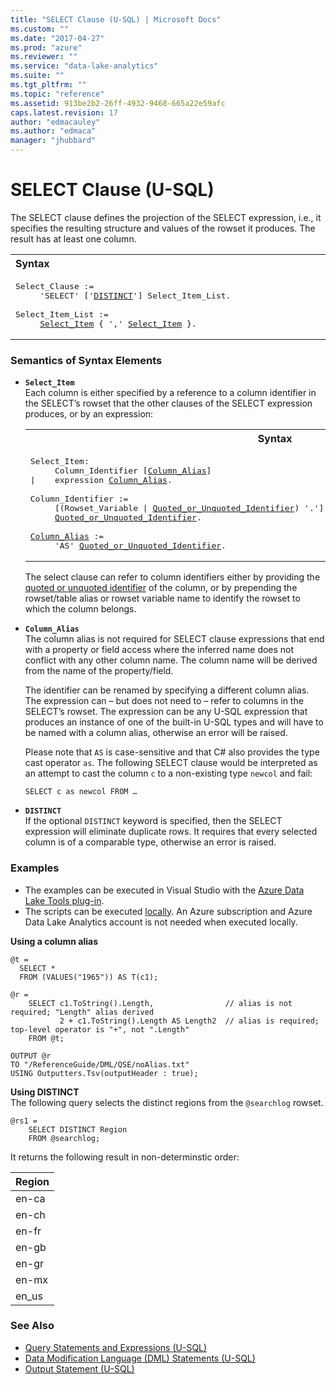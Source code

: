 ```yaml
---
title: "SELECT Clause (U-SQL) | Microsoft Docs"
ms.custom: ""
ms.date: "2017-04-27"
ms.prod: "azure"
ms.reviewer: ""
ms.service: "data-lake-analytics"
ms.suite: ""
ms.tgt_pltfrm: ""
ms.topic: "reference"
ms.assetid: 913be2b2-26ff-4932-9468-665a22e59afc
caps.latest.revision: 17
author: "edmacauley"
ms.author: "edmaca"
manager: "jhubbard"
---
```

# SELECT Clause (U-SQL)
The SELECT clause defines the projection of the SELECT expression, i.e., it specifies the resulting structure and values of the rowset it produces. The result has at least one column.  
  
<table><th align="left">Syntax</th><tr><td><pre>
Select_Clause :=                                                                                         
     'SELECT' ['<a href="#dist">DISTINCT</a>'] Select_Item_List.<br />
Select_Item_List :=  
     <a href="#s_item">Select_Item</a> { ',' <a href="#s_item">Select_Item</a> }.
</pre></td></tr></table>

### Semantics of Syntax Elements    
- <a name="s_item"></a>**`Select_Item`**  
  Each column is either specified by a reference to a column identifier in the SELECT’s rowset that the other clauses of the SELECT expression produces, or by an expression:

  <table><th>Syntax</th><tr><td><pre>
  Select_Item:                                                                                        
       Column_Identifier [<a href="#col_alias">Column_Alias</a>]
  |    expression <a href="#col_alias">Column_Alias</a>.<br />
  Column_Identifier :=
       [(Rowset_Variable | <a href="u-sql-identifiers.md">Quoted_or_Unquoted_Identifier</a>) '.']  
       <a href="u-sql-identifiers.md">Quoted_or_Unquoted_Identifier</a>.<br />
  <a href="#col_alias">Column_Alias</a> :=
       'AS' <a href="u-sql-identifiers.md">Quoted_or_Unquoted_Identifier</a>.
  </pre></td></tr></table>
  
  The select clause can refer to column identifiers either by providing the [quoted or unquoted identifier](../u-sql/u-sql-identifiers.md) of the column, or by prepending the rowset/table alias or rowset variable name to identify the rowset to which the column belongs.  
    
- <a name="col_alias"></a>**`Column_Alias`**      
  The column alias is not  required for SELECT clause expressions that end with a property or field access where the inferred name does not conflict with any other column name. The column name will be derived from the name of the property/field.
  
  The identifier can be renamed by specifying a different column alias. The expression can – but does not need to – refer to columns in the SELECT’s rowset. The expression can be any U-SQL expression that produces an instance of one of the built-in U-SQL types and will have to be named with a column alias, otherwise an error will be raised.  
  
  Please note that `AS` is case-sensitive and that C# also provides the type cast operator `as`. The following SELECT clause would be interpreted as an attempt to cast the column `c` to a non-existing type `newcol` and fail:  
 
    ```
    SELECT c as newcol FROM …
    ```

- <a name="dist"></a>**`DISTINCT`**  
  If the optional `DISTINCT` keyword is specified, then the SELECT expression will eliminate duplicate rows. It requires that every selected column is of a comparable type, otherwise an error is raised.  
  
### Examples
- The examples can be executed in Visual Studio with the [Azure Data Lake Tools plug-in](https://www.microsoft.com/download/details.aspx?id=49504).  
- The scripts can be executed [locally](https://docs.microsoft.com/azure/data-lake-analytics/data-lake-analytics-data-lake-tools-get-started#run-u-sql-locally).  An Azure subscription and Azure Data Lake Analytics account is not needed when executed locally.

**Using a column alias**  
```
@t =
  SELECT *
  FROM (VALUES("1965")) AS T(c1);

@r =
    SELECT c1.ToString().Length,                // alias is not required; "Length" alias derived
           2 + c1.ToString().Length AS Length2  // alias is required; top-level operator is "+", not ".Length"
    FROM @t;

OUTPUT @r
TO "/ReferenceGuide/DML/QSE/noAlias.txt"
USING Outputters.Tsv(outputHeader : true);
```

**Using DISTINCT**   
The following query selects the distinct regions from the `@searchlog` rowset.  
```
@rs1 =     
    SELECT DISTINCT Region  
    FROM @searchlog;
```
It returns the following result in non-determinstic order:  
  
Region |  
--------- |  
en-ca |   
en-ch |   
en-fr |   
en-gb |   
en-gr |   
en-mx |   
en_us |   
  
### See Also 
* [Query Statements and Expressions (U-SQL)](../u-sql/query-statements-and-expressions-u-sql.md)
* [Data Modification Language (DML) Statements (U-SQL)](../u-sql/data-modification-language-dml-statements-u-sql.md)    
* [Output Statement (U-SQL)](../u-sql/output-statement-u-sql.md)  



